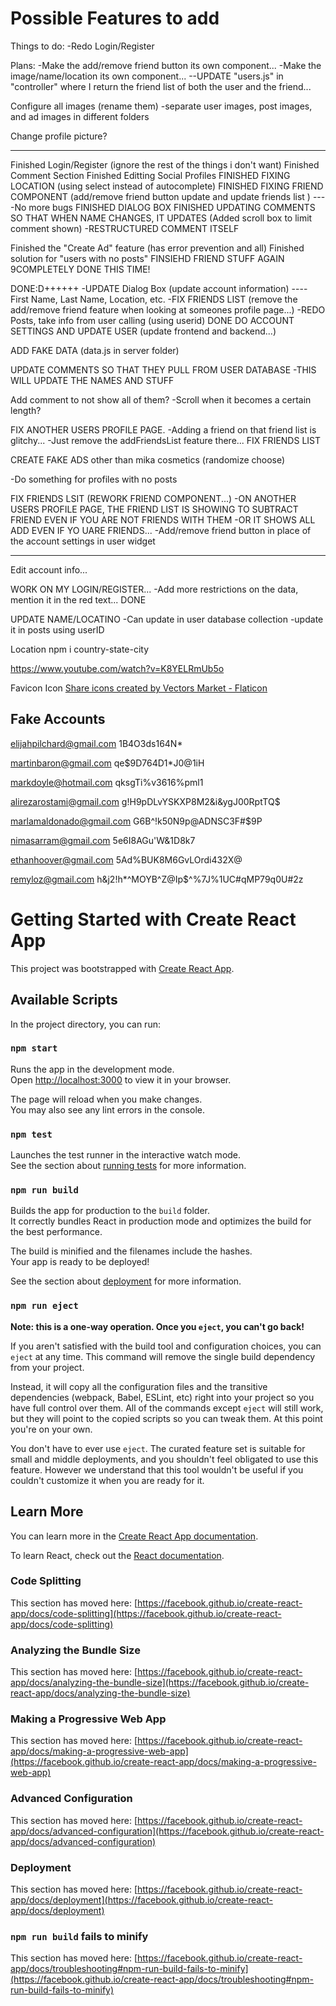 

# Possible Features to add

Things to do:
-Redo Login/Register



Plans:
-Make the add/remove friend button its own component...
-Make the image/name/location its own component...
--UPDATE "users.js" in "controller" where I return the friend list of both the user and the friend...



Configure all images (rename them)
-separate user images, post images, and ad images in different folders


Change profile picture?



-----------------------------
Finished Login/Register (ignore the rest of the things i don't want)
Finished Comment Section
Finished Editting Social Profiles
FINISHED FIXING LOCATION (using select instead of autocomplete)
FINISHED FIXING FRIEND COMPONENT (add/remove friend button update and update friends list )
----No more bugs
FINISHED DIALOG BOX
FINISHED UPDATING COMMENTS SO THAT WHEN NAME CHANGES, IT UPDATES (Added scroll box to limit comment shown)
-RESTRUCTURED COMMENT ITSELF

Finished the "Create Ad" feature (has error prevention and all)
Finished solution for "users with no posts"
FINSIEHD FRIEND STUFF AGAIN 9COMPLETELY DONE THIS TIME!



DONE:D++++++
-UPDATE Dialog Box (update account information)
----First Name, Last Name, Location, etc.
-FIX FRIENDS LIST (remove the add/remove friend feature when looking at someones profile page...)
-REDO Posts, take info from user calling (using userid)         DONE
DO ACCOUNT SETTINGS AND UPDATE USER (update frontend and backend...)

ADD FAKE DATA (data.js in server folder)



UPDATE COMMENTS SO THAT THEY PULL FROM USER DATABASE
-THIS WILL UPDATE THE NAMES AND STUFF


Add comment to not show all of them?
-Scroll when it becomes a certain length?


FIX ANOTHER USERS PROFILE PAGE.
-Adding a friend on that friend list is glitchy...
-Just remove the addFriendsList feature there...
FIX FRIENDS LIST 


CREATE FAKE ADS other than mika cosmetics (randomize choose)


-Do something for profiles with no posts

FIX FRIENDS LSIT (REWORK FRIEND COMPONENT...)
-ON ANOTHER USERS PROFILE PAGE, THE FRIEND LIST IS SHOWING TO SUBTRACT FRIEND EVEN IF YOU ARE NOT FRIENDS WITH THEM
-OR IT SHOWS ALL ADD EVEN IF YO UARE FRIENDS...
-Add/remove friend button in place of the account settings in user widget



---------

Edit account info...

WORK ON MY LOGIN/REGISTER...
-Add more restrictions on the data, mention it in the red text...                   DONE


UPDATE NAME/LOCATINO
-Can update in user database collection
-update it in posts using userID



Location
npm i country-state-city




https://www.youtube.com/watch?v=K8YELRmUb5o








Favicon Icon
<a href="https://www.flaticon.com/free-icons/share" title="share icons">Share icons created by Vectors Market - Flaticon</a>


Fake Accounts
-----------------
elijahpilchard@gmail.com
1B4O3ds164N*


martinbaron@gmail.com
qe$9D764D1*J0@1iH

markdoyle@hotmail.com
qksgTi%v3616%pml1


alirezarostami@gmail.com
g!H9pDLvYSKXP8M2&i&ygJ00RptTQ$


marlamaldonado@gmail.com
G6B^!k50N9p@ADNSC3F#$9P

nimasarram@gmail.com
5e6I8AGu'W&1D8k7


ethanhoover@gmail.com
5Ad%BUK8M6GvLOrdi432X@

remyloz@gmail.com
h&j2!h*^MOYB^Z@Ip$^%7J%1UC#qMP79q0U#2z


# Getting Started with Create React App

This project was bootstrapped with [Create React App](https://github.com/facebook/create-react-app).

## Available Scripts

In the project directory, you can run:

### `npm start`

Runs the app in the development mode.\
Open [http://localhost:3000](http://localhost:3000) to view it in your browser.

The page will reload when you make changes.\
You may also see any lint errors in the console.

### `npm test`

Launches the test runner in the interactive watch mode.\
See the section about [running tests](https://facebook.github.io/create-react-app/docs/running-tests) for more information.

### `npm run build`

Builds the app for production to the `build` folder.\
It correctly bundles React in production mode and optimizes the build for the best performance.

The build is minified and the filenames include the hashes.\
Your app is ready to be deployed!

See the section about [deployment](https://facebook.github.io/create-react-app/docs/deployment) for more information.

### `npm run eject`

**Note: this is a one-way operation. Once you `eject`, you can't go back!**

If you aren't satisfied with the build tool and configuration choices, you can `eject` at any time. This command will remove the single build dependency from your project.

Instead, it will copy all the configuration files and the transitive dependencies (webpack, Babel, ESLint, etc) right into your project so you have full control over them. All of the commands except `eject` will still work, but they will point to the copied scripts so you can tweak them. At this point you're on your own.

You don't have to ever use `eject`. The curated feature set is suitable for small and middle deployments, and you shouldn't feel obligated to use this feature. However we understand that this tool wouldn't be useful if you couldn't customize it when you are ready for it.

## Learn More

You can learn more in the [Create React App documentation](https://facebook.github.io/create-react-app/docs/getting-started).

To learn React, check out the [React documentation](https://reactjs.org/).

### Code Splitting

This section has moved here: [https://facebook.github.io/create-react-app/docs/code-splitting](https://facebook.github.io/create-react-app/docs/code-splitting)

### Analyzing the Bundle Size

This section has moved here: [https://facebook.github.io/create-react-app/docs/analyzing-the-bundle-size](https://facebook.github.io/create-react-app/docs/analyzing-the-bundle-size)

### Making a Progressive Web App

This section has moved here: [https://facebook.github.io/create-react-app/docs/making-a-progressive-web-app](https://facebook.github.io/create-react-app/docs/making-a-progressive-web-app)

### Advanced Configuration

This section has moved here: [https://facebook.github.io/create-react-app/docs/advanced-configuration](https://facebook.github.io/create-react-app/docs/advanced-configuration)

### Deployment

This section has moved here: [https://facebook.github.io/create-react-app/docs/deployment](https://facebook.github.io/create-react-app/docs/deployment)

### `npm run build` fails to minify

This section has moved here: [https://facebook.github.io/create-react-app/docs/troubleshooting#npm-run-build-fails-to-minify](https://facebook.github.io/create-react-app/docs/troubleshooting#npm-run-build-fails-to-minify)
